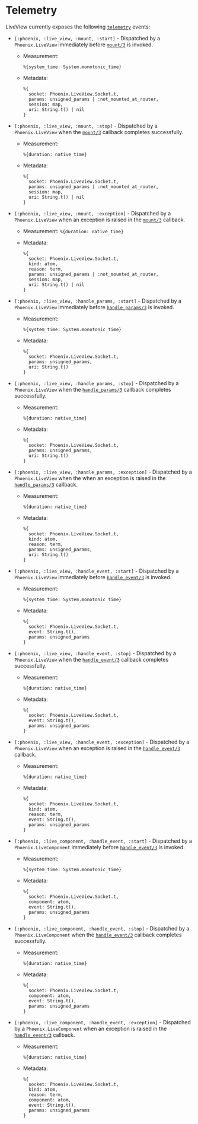 # Telemetry

LiveView currently exposes the following [`telemetry`](https://hexdocs.pm/telemetry) events:

  * `[:phoenix, :live_view, :mount, :start]` - Dispatched by a `Phoenix.LiveView`
    immediately before [`mount/3`](`c:Phoenix.LiveView.mount/3`) is invoked.

    * Measurement:

          %{system_time: System.monotonic_time}

    * Metadata:

          %{
            socket: Phoenix.LiveView.Socket.t,
            params: unsigned_params | :not_mounted_at_router,
            session: map,
            uri: String.t() | nil
          }

  * `[:phoenix, :live_view, :mount, :stop]` - Dispatched by a `Phoenix.LiveView`
    when the [`mount/3`](`c:Phoenix.LiveView.mount/3`) callback completes successfully.

    * Measurement:

          %{duration: native_time}

    * Metadata:

          %{
            socket: Phoenix.LiveView.Socket.t,
            params: unsigned_params | :not_mounted_at_router,
            session: map,
            uri: String.t() | nil
          }

  * `[:phoenix, :live_view, :mount, :exception]` - Dispatched by a `Phoenix.LiveView`
    when an exception is raised in the [`mount/3`](`c:Phoenix.LiveView.mount/3`) callback.

    * Measurement: `%{duration: native_time}`

    * Metadata:

          %{
            socket: Phoenix.LiveView.Socket.t,
            kind: atom,
            reason: term,
            params: unsigned_params | :not_mounted_at_router,
            session: map,
            uri: String.t() | nil
          }

  * `[:phoenix, :live_view, :handle_params, :start]` - Dispatched by a `Phoenix.LiveView`
    immediately before [`handle_params/3`](`c:Phoenix.LiveView.handle_params/3`) is invoked.

    * Measurement:

          %{system_time: System.monotonic_time}

    * Metadata:

          %{
            socket: Phoenix.LiveView.Socket.t,
            params: unsigned_params,
            uri: String.t()
          }

  * `[:phoenix, :live_view, :handle_params, :stop]` - Dispatched by a `Phoenix.LiveView`
    when the [`handle_params/3`](`c:Phoenix.LiveView.handle_params/3`) callback completes successfully.

    * Measurement:

          %{duration: native_time}

    * Metadata:

          %{
            socket: Phoenix.LiveView.Socket.t,
            params: unsigned_params,
            uri: String.t()
          }

  * `[:phoenix, :live_view, :handle_params, :exception]` - Dispatched by a `Phoenix.LiveView`
    when the when an exception is raised in the [`handle_params/3`](`c:Phoenix.LiveView.handle_params/3`) callback.

    * Measurement:

          %{duration: native_time}

    * Metadata:

          %{
            socket: Phoenix.LiveView.Socket.t,
            kind: atom,
            reason: term,
            params: unsigned_params,
            uri: String.t()
          }

  * `[:phoenix, :live_view, :handle_event, :start]` - Dispatched by a `Phoenix.LiveView`
    immediately before [`handle_event/3`](`c:Phoenix.LiveView.handle_event/3`) is invoked.

    * Measurement:

          %{system_time: System.monotonic_time}

    * Metadata:

          %{
            socket: Phoenix.LiveView.Socket.t,
            event: String.t(),
            params: unsigned_params
          }

  * `[:phoenix, :live_view, :handle_event, :stop]` - Dispatched by a `Phoenix.LiveView`
    when the [`handle_event/3`](`c:Phoenix.LiveView.handle_event/3`) callback completes successfully.

    * Measurement:

          %{duration: native_time}

    * Metadata:

          %{
            socket: Phoenix.LiveView.Socket.t,
            event: String.t(),
            params: unsigned_params
          }

  * `[:phoenix, :live_view, :handle_event, :exception]` - Dispatched by a `Phoenix.LiveView`
    when an exception is raised in the [`handle_event/3`](`c:Phoenix.LiveView.handle_event/3`) callback.

    * Measurement:

          %{duration: native_time}

    * Metadata:

          %{
            socket: Phoenix.LiveView.Socket.t,
            kind: atom,
            reason: term,
            event: String.t(),
            params: unsigned_params
          }
          
  * `[:phoenix, :live_component, :handle_event, :start]` - Dispatched by a `Phoenix.LiveComponent`
    immediately before [`handle_event/3`](`c:Phoenix.LiveComponent.handle_event/3`) is invoked.

    * Measurement:

          %{system_time: System.monotonic_time}

    * Metadata:

          %{
            socket: Phoenix.LiveView.Socket.t,
            component: atom,
            event: String.t(),
            params: unsigned_params
          }

  * `[:phoenix, :live_component, :handle_event, :stop]` - Dispatched by a `Phoenix.LiveComponent`
    when the [`handle_event/3`](`c:Phoenix.LiveComponent.handle_event/3`) callback completes successfully.

    * Measurement:

          %{duration: native_time}

    * Metadata:

          %{
            socket: Phoenix.LiveView.Socket.t,
            component: atom,
            event: String.t(),
            params: unsigned_params
          }

  * `[:phoenix, :live_component, :handle_event, :exception]` - Dispatched by a `Phoenix.LiveComponent`
    when an exception is raised in the [`handle_event/3`](`c:Phoenix.LiveComponent.handle_event/3`) callback.

    * Measurement:

          %{duration: native_time}

    * Metadata:

          %{
            socket: Phoenix.LiveView.Socket.t,
            kind: atom,
            reason: term,
            component: atom,
            event: String.t(),
            params: unsigned_params
          }
